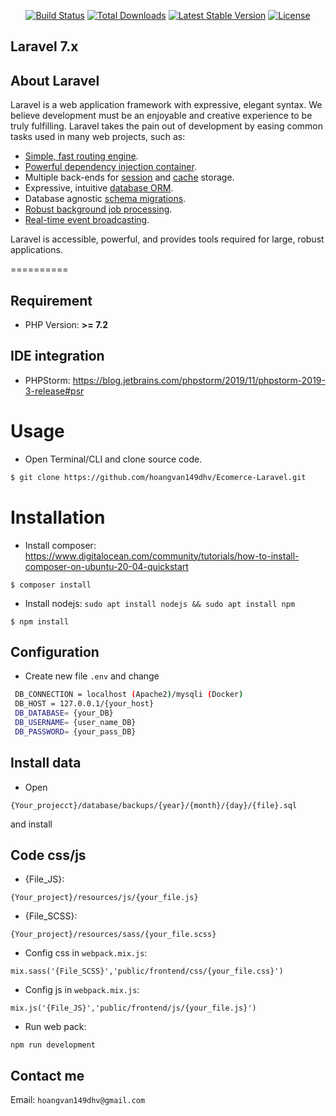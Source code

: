 <p align="center">
<a href="https://travis-ci.org/laravel/framework"><img src="https://travis-ci.org/laravel/framework.svg" alt="Build Status"></a>
<a href="https://packagist.org/packages/laravel/framework"><img src="https://poser.pugx.org/laravel/framework/d/total.svg" alt="Total Downloads"></a>
<a href="https://packagist.org/packages/laravel/framework"><img src="https://poser.pugx.org/laravel/framework/v/stable.svg" alt="Latest Stable Version"></a>
<a href="https://packagist.org/packages/laravel/framework"><img src="https://poser.pugx.org/laravel/framework/license.svg" alt="License"></a>
</p>

## Laravel  7.x
## About Laravel

Laravel is a web application framework with expressive, elegant syntax. We believe development must be an enjoyable and creative experience to be truly fulfilling. Laravel takes the pain out of development by easing common tasks used in many web projects, such as:

- [Simple, fast routing engine](https://laravel.com/docs/routing).
- [Powerful dependency injection container](https://laravel.com/docs/container).
- Multiple back-ends for [session](https://laravel.com/docs/session) and [cache](https://laravel.com/docs/cache) storage.
- Expressive, intuitive [database ORM](https://laravel.com/docs/eloquent).
- Database agnostic [schema migrations](https://laravel.com/docs/migrations).
- [Robust background job processing](https://laravel.com/docs/queues).
- [Real-time event broadcasting](https://laravel.com/docs/broadcasting).

Laravel is accessible, powerful, and provides tools required for large, robust applications.

==========
## Requirement
- PHP Version: **>= 7.2**
## IDE integration
- PHPStorm: https://blog.jetbrains.com/phpstorm/2019/11/phpstorm-2019-3-release#psr

Usage
=====
- Open Terminal/CLI and clone source code. 
```bash
$ git clone https://github.com/hoangvan149dhv/Ecomerce-Laravel.git
```
Installation
============
- Install composer: https://www.digitalocean.com/community/tutorials/how-to-install-composer-on-ubuntu-20-04-quickstart

```
$ composer install
```

- Install nodejs: ``sudo apt install nodejs && sudo apt install npm``

```
$ npm install
```

## Configuration
- Create new file ``.env`` and change
``` bash
 DB_CONNECTION = localhost (Apache2)/mysqli (Docker)  
 DB_HOST = 127.0.0.1/{your_host}
 DB_DATABASE= {your_DB}
 DB_USERNAME= {user_name_DB}
 DB_PASSWORD= {your_pass_DB}
```
## Install data
- Open 
```
{Your_projecct}/database/backups/{year}/{month}/{day}/{file}.sql
``` 
and install

## Code css/js
- {File_JS}: 
```
{Your_project}/resources/js/{your_file.js}
```
- {File_SCSS}: 
```
{Your_project}/resources/sass/{your_file.scss}
```
- Config css in ``webpack.mix.js``: 
```
mix.sass('{File_SCSS}','public/frontend/css/{your_file.css}')
``` 
- Config js in ``webpack.mix.js``: 
```
mix.js('{File_JS}','public/frontend/js/{your_file.js}')
``` 
- Run web pack: 
```
npm run development
```

## Contact me
 Email: ``hoangvan149dhv@gmail.com``
